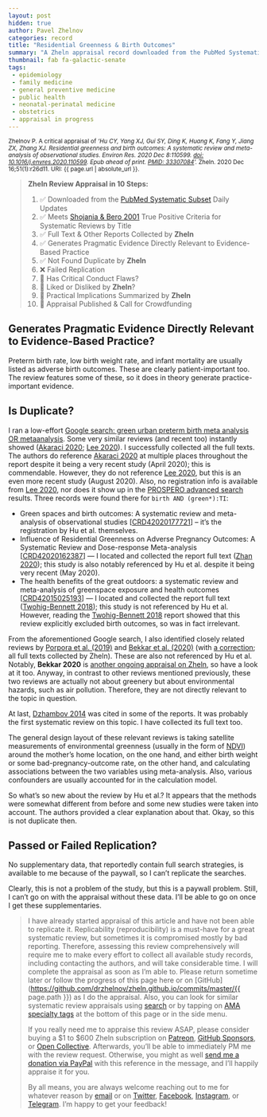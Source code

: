 ```yaml
---
layout: post
hidden: true
author: Pavel Zhelnov
categories: record
title: "Residential Greenness & Birth Outcomes"
summary: "A Zheln appraisal record downloaded from the PubMed Systematic Subset daily updates."
thumbnail: fab fa-galactic-senate
tags:
 - epidemiology
 - family medicine
 - general preventive medicine
 - public health
 - neonatal-perinatal medicine
 - obstetrics
 - appraisal in progress
---
```


<small id="citation">Zhelnov P. A critical appraisal of _‘Hu CY, Yang XJ, Gui SY, Ding K, Huang K, Fang Y, Jiang ZX, Zhang XJ. Residential greenness and birth outcomes: A systematic review and meta-analysis of observational studies. Environ Res. 2020 Dec 8:110599. [doi: 10.1016/j.envres.2020.110599](https://doi.org/10.1016/j.envres.2020.110599). Epub ahead of print. [PMID: 33307084](https://pubmed.gov/33307084)’._ Zheln. 2020 Dec 16;51(1):r26d11. URI: {{ page.url | absolute_url }}.</small>

> **Zheln Review Appraisal in 10 Steps:**
>
> 1. ✅ Downloaded from the [PubMed Systematic Subset](https://github.com/p1m-ortho/qs-global-ortho-search-queries/blob/global-sr-query/README.md) Daily Updates
> 2. ✅ Meets [Shojania & Bero 2001](https://www.researchgate.net/publication/11820967_Taking_Advantage_of_the_Explosion_of_Systematic_Reviews_An_Efficient_MEDLINE_Search_Strategy) True Positive Criteria for Systematic Reviews by Title
> 3. ✅ Full Text & Other Reports Collected by **Zheln**
> 4. ✅ Generates Pragmatic Evidence Directly Relevant to Evidence-Based Practice
> 5. ✅ Not Found Duplicate by **Zheln**
> 6. ❌ Failed Replication
> 7. 🔄 Has Critical Conduct Flaws?
> 8. 🔄 Liked or Disliked by **Zheln**?
> 9. 🔄 Practical Implications Summarized by **Zheln**
> 10. 🔄 Appraisal Published & Call for Crowdfunding

## Generates Pragmatic Evidence Directly Relevant to Evidence-Based Practice?

Preterm birth rate, low birth weight rate, and infant mortality are usually listed as adverse birth outcomes. These are clearly patient-important too. The review features some of these, so it does in theory generate practice-important evidence.

## Is Duplicate?

I ran a low-effort [Google search: green urban preterm birth meta analysis OR metaanalysis](https://google.com/search?q=green+urban+preterm+birth+meta+analysis+OR+metaanalysis). Some very similar reviews (and recent too) instantly showed ([Akaraci 2020][Akaraci20202949]; [Lee 2020][Lee202091]). I successfully collected all the full texts. The authors do reference [Akaraci 2020][Akaraci20202949] at multiple places throughout the report despite it being a very recent study (April 2020); this is commendable. However, they do not reference [Lee 2020][Lee202091], but this is an even more recent study (August 2020). Also, no registration info is available from [Lee 2020][Lee202091], nor does it show up in the [PROSPERO advanced search](https://www.crd.york.ac.uk/prospero/#searchadvanced) results. Three records were found there for `birth AND (green*):TI`:

* Green spaces and birth outcomes: A systematic review and meta-analysis of observational studies [[CRD42020177721](https://www.crd.york.ac.uk/prospero/display_record.php?ID=CRD42020177721)] – it’s the registration by Hu et al. themselves.
* Influence of Residential Greenness on Adverse Pregnancy Outcomes: A Systematic Review and Dose-response Meta-analysis [[CRD42020162387](https://www.crd.york.ac.uk/prospero/display_record.php?ID=CRD42020162387)] — I located and collected the report full text ([Zhan 2020][Zhan2020137420]); this study is also notably referenced by Hu et al. despite it being very recent (May 2020).
* The health benefits of the great outdoors: a systematic review and meta-analysis of greenspace exposure and health outcomes [[CRD42015025193](https://www.crd.york.ac.uk/prospero/display_record.php?ID=CRD42015025193)] — I located and collected the report full text ([Twohig-Bennett 2018][TwohigBennett2018628637]); this study is not referenced by Hu et al. However, reading the [Twohig-Bennett 2018][TwohigBennett2018628637] report showed that this review explicitly excluded birth outcomes, so was in fact irrelevant.

From the aforementioned Google search, I also identified closely related reviews by [Porpora et al. (2019)][Porpora201911] and [Bekkar et al. (2020)][Bekkar2020e208243] (with [a correction][JAMANetwOpen2020e208243]; all full texts collected by Zheln). These are also not referenced by Hu et al. Notably, **Bekkar 2020** is [another ongoing appraisal on Zheln](https://zheln.com/record/2020/11/20/429/), so have a look at it too. Anyway, in contrast to other reviews mentioned previously, these two reviews are actually not about greenery but about environmental hazards, such as air pollution. Therefore, they are not directly relevant to the topic in question.

At last, [Dzhambov 2014][Dzhambov2014621629] was cited in some of the reports. It was probably the first systematic review on this topic. I have collected its full text too.

The general design layout of these relevant reviews is taking satellite measurements of environmental greenness (usually in the form of [NDVI](https://earthobservatory.nasa.gov/features/MeasuringVegetation/measuring_vegetation_2.php)) around the mother’s home location, on the one hand, and either birth weight or some bad-pregnancy-outcome rate, on the other hand, and calculating associations between the two variables using meta-analysis. Also, various confounders are usually accounted for in the calculation model.

So what’s so new about the review by Hu et al.? It appears that the methods were somewhat different from before and some new studies were taken into account. The authors provided a clear explanation about that. Okay, so this is not duplicate then.

## Passed or Failed Replication?

No supplementary data, that reportedly contain full search strategies, is available to me because of the paywall, so I can’t replicate the searches.

Clearly, this is not a problem of the study, but this is a paywall problem. Still, I can’t go on with the appraisal without these data. I’ll be able to go on once I get these supplementaries.

> I have already started appraisal of this article and have not been able to replicate it. Replicability (reproducibility) is a must-have for a great systematic review, but sometimes it is compromised mostly by bad reporting. Therefore, assessing this review comprehensively will require me to make every effort to collect all available study records, including contacting the authors, and will take considerable time. I will complete the appraisal as soon as I’m able to. Please return sometime later or follow the progress of this page here or on [GitHub](https://github.com/drzhelnov/zheln.github.io/commits/master/{{ page.path }}) as I do the appraisal. Also, you can look for similar systematic review appraisals using [search](/search/) or by tapping on [AMA specialty tags](/browse/) at the bottom of this page or in the side menu.
>
> If you really need me to appraise this review ASAP, please consider buying a $1 to $600 Zheln subscription on [Patreon](https://patreon.com/zheln), [GitHub Sponsors](https://github.com/sponsors/drzhelnov), or [Open Collective](https://opencollective.com/zheln). Afterwards, you’ll be able to immediately PM me with the review request. Otherwise, you might as well [send me a donation via PayPal](https://paypal.me/pjelnov) with this reference in the message, and I’ll happily appraise it for you.
>
> By all means, you are always welcome reaching out to me for whatever reason by [email](mailto:pavel@zheln.com) or on [Twitter](https://twitter.com/drzhelnov), [Facebook](https://facebook.com/drzhelnov), [Instagram](https://instagram.com/igzheln), or [Telegram](https://t.me/drzhelnov). I’m happy to get your feedback!

[Akaraci20202949]: https://doi.org/10.3390/ijerph17082949 "Akaraci S, Feng X, Suesse T, Jalaludin B, Astell-Burt T. A Systematic Review and Meta-Analysis of Associations between Green and Blue Spaces and Birth Outcomes. Int J Environ Res Public Health. 2020 Apr 24;17(8):2949. doi: 10.3390/ijerph17082949. PMID: 32344732; PMCID: PMC7215926."

[Lee202091]: https://doi.org/10.1186/s12940-020-00649-z "Lee KJ, Moon H, Yun HR, Park EL, Park AR, Choi H, Hong K, Lee J. Greenness, civil environment, and pregnancy outcomes: perspectives with a systematic review and meta-analysis. Environ Health. 2020 Aug 27;19(1):91. doi: 10.1186/s12940-020-00649-z. PMID: 32854706; PMCID: PMC7457282."

[Zhan2020137420]: https://doi.org/10.1016/j.scitotenv.2020.137420 "Zhan Y, Liu J, Lu Z, Yue H, Zhang J, Jiang Y. Influence of residential greenness on adverse pregnancy outcomes: A systematic review and dose-response meta-analysis. Sci Total Environ. 2020 May 20;718:137420. doi: 10.1016/j.scitotenv.2020.137420. Epub 2020 Feb 19. PMID: 32325616."

[TwohigBennett2018628637]: https://doi.org/10.1016/j.envres.2018.06.030 "Twohig-Bennett C, Jones A. The health benefits of the great outdoors: A systematic review and meta-analysis of greenspace exposure and health outcomes. Environ Res. 2018 Oct;166:628-637. doi: 10.1016/j.envres.2018.06.030. Epub 2018 Jul 5. PMID: 29982151; PMCID: PMC6562165."

[Porpora201911]: https://doi.org/10.3390/toxics7010011 "Porpora MG, Piacenti I, Scaramuzzino S, Masciullo L, Rech F, Benedetti Panici P. Environmental Contaminants Exposure and Preterm Birth: A Systematic Review. Toxics. 2019 Mar 1;7(1):11. doi: 10.3390/toxics7010011. PMID: 30832205; PMCID: PMC6468584."

[Bekkar2020e208243]: https://doi.org/10.1001/jamanetworkopen.2020.8243 "Bekkar B, Pacheco S, Basu R, DeNicola N. Association of Air Pollution and Heat Exposure With Preterm Birth, Low Birth Weight, and Stillbirth in the US: A Systematic Review. JAMA Netw Open. 2020 Jun 1;3(6):e208243. doi: 10.1001/jamanetworkopen.2020.8243. PMID: 32556259; PMCID: PMC7303808."

[JAMANetwOpen2020e208243]: https://doi.org/10.1001/jamanetworkopen.2020.14510 "Error in Results Section. JAMA Netw Open. 2020 Jul 1;3(7):e2014510. doi: 10.1001/jamanetworkopen.2020.14510. Erratum for: JAMA Netw Open. 2020 Jun 1;3(6):e208243. PMID: 32633760; PMCID: PMC7341162."

[Dzhambov2014621629]: https://doi.org/10.1016/j.ufug.2014.09.004 "Dzhambov AM, Dimitrova DD, Dimitrakova ED. Association between residential greenness and birth weight: Systematic review and meta-analysis. Urban Forestry & Urban Greening. 2014;13(4):621–9. doi: 10.1016/j.ufug.2014.09.004."
